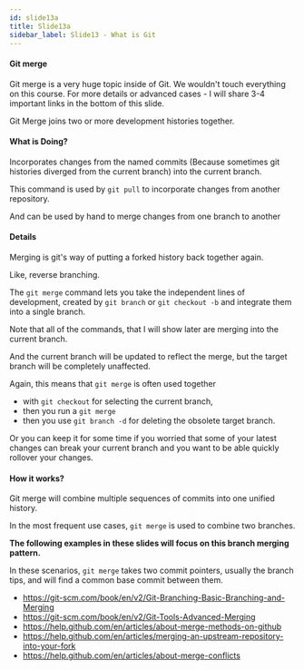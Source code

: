 ```yaml
---
id: slide13a
title: Slide13a
sidebar_label: Slide13 - What is Git
---
```


<!-- #### Slide 14: Commit your changes and publish them at Github
![xxx](https://raw.githubusercontent.com/ChickenKyiv/awesome-git-article/master/img/03-git-github-logos.jpeg) -->



#### Git merge

Git merge is a very huge topic inside of Git.
We wouldn't touch everything on this course.
For more details or advanced cases - I will share 3-4 important links in the bottom of this slide.

Git Merge joins two or more development histories together.

#### What is Doing?

Incorporates changes from the named commits
(Because sometimes git histories diverged from the current branch) into the current branch.

This command is used by `git pull` to incorporate changes from another repository.

And can be used by hand to merge changes from one branch to another

#### Details

Merging is git's way of putting a forked history back together again.

Like, reverse branching.

The `git merge` command lets you take the independent lines of development, created by `git branch` or `git checkout -b` and integrate them into a single branch.

Note that all of the commands, that I will show later are merging into the current branch.

And the current branch will be updated to reflect the merge, but the target branch will be completely unaffected.

Again, this means that `git merge` is often used together
- with `git checkout` for selecting  the current branch,
- then you run a `git merge`
- then you use `git branch -d` for deleting the obsolete target branch.

Or you can keep it for some time if you worried that some of your latest changes can break your current branch and you want to be able quickly rollover your changes.

#### How it works?

Git merge will combine multiple sequences of commits into one unified history.

In the most frequent use cases, `git merge` is used to combine two branches.

**The following examples in these slides will focus on this branch merging pattern.**

In these scenarios, `git merge` takes two commit pointers, usually the branch tips, and will find a common base commit between them.



- https://git-scm.com/book/en/v2/Git-Branching-Basic-Branching-and-Merging
- https://git-scm.com/book/en/v2/Git-Tools-Advanced-Merging
- https://help.github.com/en/articles/about-merge-methods-on-github
- https://help.github.com/en/articles/merging-an-upstream-repository-into-your-fork
- https://help.github.com/en/articles/about-merge-conflicts

